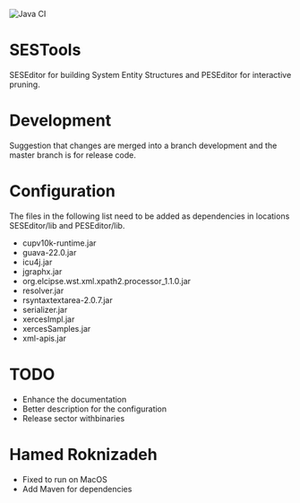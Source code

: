 ![Java CI](https://github.com/aeronautical-informatics/SESTools/workflows/Java%20CI/badge.svg)

# SESTools
SESEditor for building System Entity Structures and PESEditor for interactive pruning.

# Development
Suggestion that changes are merged into a branch development and the master branch is for release code.

# Configuration
The files in the following list need to be added as dependencies in locations SESEditor/lib and PESEditor/lib.

* cupv10k-runtime.jar
* guava-22.0.jar
* icu4j.jar
* jgraphx.jar
* org.elcipse.wst.xml.xpath2.processor_1.1.0.jar
* resolver.jar
* rsyntaxtextarea-2.0.7.jar
* serializer.jar
* xercesImpl.jar
* xercesSamples.jar
* xml-apis.jar

# TODO
* Enhance the documentation
* Better description for the configuration
* Release sector withbinaries

# Hamed Roknizadeh

+ Fixed to run on MacOS
+ Add Maven for dependencies
